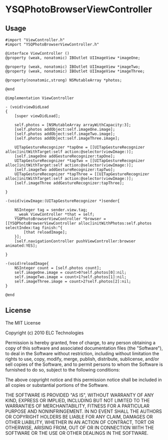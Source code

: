 # YSQPhotoBrowserViewController


## Usage



```obj-c
#import "ViewController.h"
#import "YSQPhotoBrowserViewController.h"

@interface ViewController ()
@property (weak, nonatomic) IBOutlet UIImageView *imageOne;

@property (weak, nonatomic) IBOutlet UIImageView *imageTwo;
@property (weak, nonatomic) IBOutlet UIImageView *imageThree;

@property(nonatomic,strong) NSMutableArray *photos;

@end

@implementation ViewController

- (void)viewDidLoad
{
    [super viewDidLoad];
    
    self.photos = [NSMutableArray arrayWithCapacity:3];
    [self.photos addObject:self.imageOne.image];
    [self.photos addObject:self.imageTwo.image];
    [self.photos addObject:self.imageThree.image];

    UITapGestureRecognizer *tapOne = [[UITapGestureRecognizer alloc]initWithTarget:self action:@selector(viewImage:)];
    [self.imageOne addGestureRecognizer:tapOne];
    UITapGestureRecognizer *tapTwo = [[UITapGestureRecognizer alloc]initWithTarget:self action:@selector(viewImage:)];
    [self.imageTwo addGestureRecognizer:tapTwo];
    UITapGestureRecognizer *tapThree = [[UITapGestureRecognizer alloc]initWithTarget:self action:@selector(viewImage:)];
    [self.imageThree addGestureRecognizer:tapThree];
    
}

-(void)viewImage:(UITapGestureRecognizer *)sender{
    
    NSInteger tag = sender.view.tag;
    __weak ViewController *that = self;
    YSQPhotoBrowserViewController *browser = [[YSQPhotoBrowserViewController alloc]initWithPhotos:self.photos selectIndex:tag finish:^{
        [that reloadImage];
    }];
    [self.navigationController pushViewController:browser animated:YES];
    
}

-(void)reloadImage{
    NSInteger count = [self.photos count];
    self.imageOne.image = count>0?self.photos[0]:nil;
    self.imageTwo.image = count>1?self.photos[1]:nil;
    self.imageThree.image = count>2?self.photos[2]:nil;
}

@end
```

## License

The MIT License

Copyright (c) 2010 ELC Technologies

Permission is hereby granted, free of charge, to any person obtaining a copy
of this software and associated documentation files (the "Software"), to deal
in the Software without restriction, including without limitation the rights
to use, copy, modify, merge, publish, distribute, sublicense, and/or sell
copies of the Software, and to permit persons to whom the Software is
furnished to do so, subject to the following conditions:

The above copyright notice and this permission notice shall be included in
all copies or substantial portions of the Software.

THE SOFTWARE IS PROVIDED "AS IS", WITHOUT WARRANTY OF ANY KIND, EXPRESS OR
IMPLIED, INCLUDING BUT NOT LIMITED TO THE WARRANTIES OF MERCHANTABILITY,
FITNESS FOR A PARTICULAR PURPOSE AND NONINFRINGEMENT. IN NO EVENT SHALL THE
AUTHORS OR COPYRIGHT HOLDERS BE LIABLE FOR ANY CLAIM, DAMAGES OR OTHER
LIABILITY, WHETHER IN AN ACTION OF CONTRACT, TORT OR OTHERWISE, ARISING FROM,
OUT OF OR IN CONNECTION WITH THE SOFTWARE OR THE USE OR OTHER DEALINGS IN
THE SOFTWARE.

